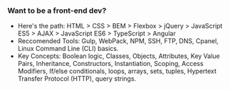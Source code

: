 ### Want to be a front-end dev? 
- Here's the path:  HTML > CSS > BEM > Flexbox > jQuery > JavaScript ES5 > AJAX > JavaScript ES6 > TypeScript > Angular
- Reccomended Tools: Gulp, WebPack, NPM, SSH, FTP, DNS, Cpanel, Linux Command Line (CLI) basics.
- Key Concepts: Boolean logic, Classes, Objects, Attributes, Key Value Pairs, Inheritance, Constructors, Instantiation, Scoping, Access Modifiers, If/else conditionals, loops, arrays, sets, tuples, Hypertext Transfer Protocol (HTTP), query strings.
